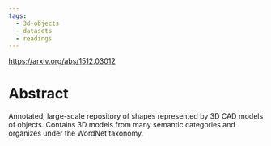 ```yaml
---
tags:
  - 3d-objects
  - datasets
  - readings
---
```

https://arxiv.org/abs/1512.03012
# Abstract
Annotated, large-scale repository of shapes represented by 3D CAD models of objects. Contains 3D models from many semantic categories and organizes under the WordNet taxonomy.
